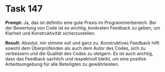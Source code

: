 # Task 147

**Prompt:** Ja, das ist definitiv eine gute Praxis im Programmierbereich. Bei der Bewertung von Code ist es wichtig, konkreten Feedback zu geben, um Klarheit und Konstruktivität sicherzustellen.

**Result:**
Absolut, mir stimme voll und ganz zu. Konstruktives Feedback hilft sowohl dem Überprüfenden als auch dem Autor des Codes, sich zu verbessern und die Qualität des Codes zu steigern. Es ist auch wichtig, dass das Feedback sachlich und respektvoll bleibt, um eine positive Arbeitsumgebung für alle Beteiligten zu gewährleisten.
